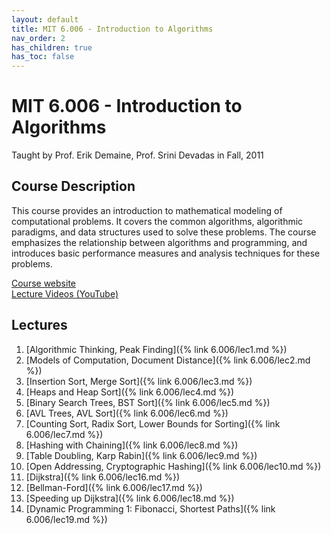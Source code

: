 ```yaml
---
layout: default
title: MIT 6.006 - Introduction to Algorithms
nav_order: 2
has_children: true
has_toc: false
---
```


# MIT 6.006 - Introduction to Algorithms
Taught by Prof. Erik Demaine, Prof. Srini Devadas in Fall, 2011

## Course Description
This course provides an introduction to mathematical modeling of 
computational problems. It covers the common algorithms, algorithmic 
paradigms, and data structures used to solve these problems. The course 
emphasizes the relationship between algorithms and programming, and 
introduces basic performance measures and analysis techniques for these 
problems.

[Course website](https://ocw.mit.edu/courses/6-006-introduction-to-algorithms-fall-2011/)  
[Lecture Videos (YouTube)](https://www.youtube.com/playlist?list=PLUl4u3cNGP61Oq3tWYp6V_F-5jb5L2iHb)

## Lectures
1. [Algorithmic Thinking, Peak Finding]({% link 6.006/lec1.md %})
2. [Models of Computation, Document Distance]({% link 6.006/lec2.md %})
3. [Insertion Sort, Merge Sort]({% link 6.006/lec3.md %})
4. [Heaps and Heap Sort]({% link 6.006/lec4.md %})
5. [Binary Search Trees, BST Sort]({% link 6.006/lec5.md %})
6. [AVL Trees, AVL Sort]({% link 6.006/lec6.md %})
7. [Counting Sort, Radix Sort, Lower Bounds for Sorting]({% link 6.006/lec7.md %})
8. [Hashing with Chaining]({% link 6.006/lec8.md %})
9. [Table Doubling, Karp Rabin]({% link 6.006/lec9.md %})
10. [Open Addressing, Cryptographic Hashing]({% link 6.006/lec10.md %})
16. [Dijkstra]({% link 6.006/lec16.md %})
17. [Bellman-Ford]({% link 6.006/lec17.md %})
18. [Speeding up Dijkstra]({% link 6.006/lec18.md %})
19. [Dynamic Programming 1: Fibonacci, Shortest Paths]({% link 6.006/lec19.md %})